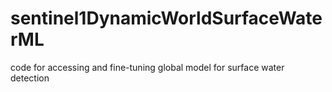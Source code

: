 # sentinel1DynamicWorldSurfaceWaterML
code for accessing and fine-tuning global model for surface water detection
